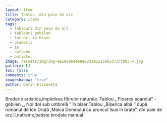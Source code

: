 ```yaml
---
layout: item
title: Tablou  din paie de orz
category: items
tags:
  - Tablouri din paie de orz
  - tablouri gobilen
  - lucrari in biser
  - broderii
  - ie
  - naframe
  - batiste.
image: /assets/img/img-ee190abeee8e8831e621ceb5d72cf903-v.jpg
gallery: []
toc: false
comments: true
imageshadow: "true"
author: Dorin Elizaveta
---
```

Broderie artistica,impletirea fibrelor naturale. Tablou „  Floarea soarelui” -gobilen ,„ Noi doi sub umbrelă ” în biser.Tablou „Biserica albă ” după romanul  de Ion Druță ,Maica Domnului cu pruncul Isus în brațe”, din paie de orz.Ii,naframe,batiste brodate manual.